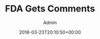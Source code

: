 ---
aliases: /feeds/fda-gets-comments
archetype: external-bookmark-feed
author:
- Admin
breadcrumbLinks:
- /
- /feed/latest/
- /feed/latest/
breadcrumbs:
- Home
- Feeds
- Latest
categories: []
date: '2018-03-23T20:10:50+00:00'
feed:
  feed_url: https://www.amia.org/news-and-publications/amia-in-the-news/feed
  id: 37
  site_url: https://www.amia.org/news-and-publications/news-releases
  source: miniflux
  title: AMIA In The News
feedSource:
- amia-in-the-news
icon:
  format: PNG
  href: amia-in-the-news-feed-icon.png
  mime_type: image/x-icon
  size:
  - 16
  - 16
link:
  brand: amia.org
  href: https://www.amia.org/news-and-publications/amia-in-the-news/fda-gets-comments
mdName: amia.org-fda-gets-comments
pubDate: 2018-03-23 20:10:50+00:00
searchCategory: Feeds
slug: amia.org-fda-gets-comments
sub: feeds
tags:
- Feeds
title: FDA Gets Comments
---